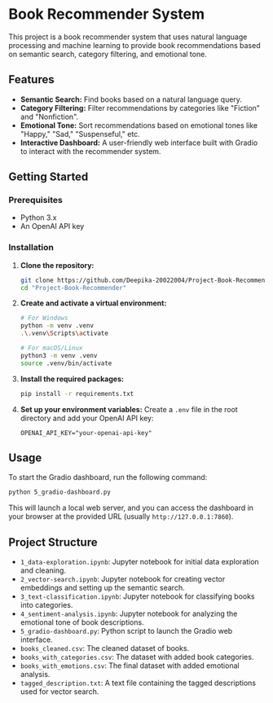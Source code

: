 # Book Recommender System

This project is a book recommender system that uses natural language processing and machine learning to provide book recommendations based on semantic search, category filtering, and emotional tone.

## Features

- **Semantic Search:** Find books based on a natural language query.
- **Category Filtering:** Filter recommendations by categories like "Fiction" and "Nonfiction".
- **Emotional Tone:** Sort recommendations based on emotional tones like "Happy," "Sad," "Suspenseful," etc.
- **Interactive Dashboard:** A user-friendly web interface built with Gradio to interact with the recommender system.

## Getting Started

### Prerequisites

- Python 3.x
- An OpenAI API key

### Installation

1.  **Clone the repository:**
    ```bash
    git clone https://github.com/Deepika-20022004/Project-Book-Recommender.git
    cd "Project-Book-Recommender"
    ```

2.  **Create and activate a virtual environment:**
    ```bash
    # For Windows
    python -m venv .venv
    .\.venv\Scripts\activate

    # For macOS/Linux
    python3 -m venv .venv
    source .venv/bin/activate
    ```

3.  **Install the required packages:**
    ```bash
    pip install -r requirements.txt
    ```

4.  **Set up your environment variables:**
    Create a `.env` file in the root directory and add your OpenAI API key:
    ```
    OPENAI_API_KEY="your-openai-api-key"
    ```

## Usage

To start the Gradio dashboard, run the following command:

```bash
python 5_gradio-dashboard.py
```

This will launch a local web server, and you can access the dashboard in your browser at the provided URL (usually `http://127.0.0.1:7860`).

## Project Structure

-   `1_data-exploration.ipynb`: Jupyter notebook for initial data exploration and cleaning.
-   `2_vector-search.ipynb`: Jupyter notebook for creating vector embeddings and setting up the semantic search.
-   `3_text-classification.ipynb`: Jupyter notebook for classifying books into categories.
-   `4_sentiment-analysis.ipynb`: Jupyter notebook for analyzing the emotional tone of book descriptions.
-   `5_gradio-dashboard.py`: Python script to launch the Gradio web interface.
-   `books_cleaned.csv`: The cleaned dataset of books.
-   `books_with_categories.csv`: The dataset with added book categories.
-   `books_with_emotions.csv`: The final dataset with added emotional analysis.
-   `tagged_description.txt`: A text file containing the tagged descriptions used for vector search.


